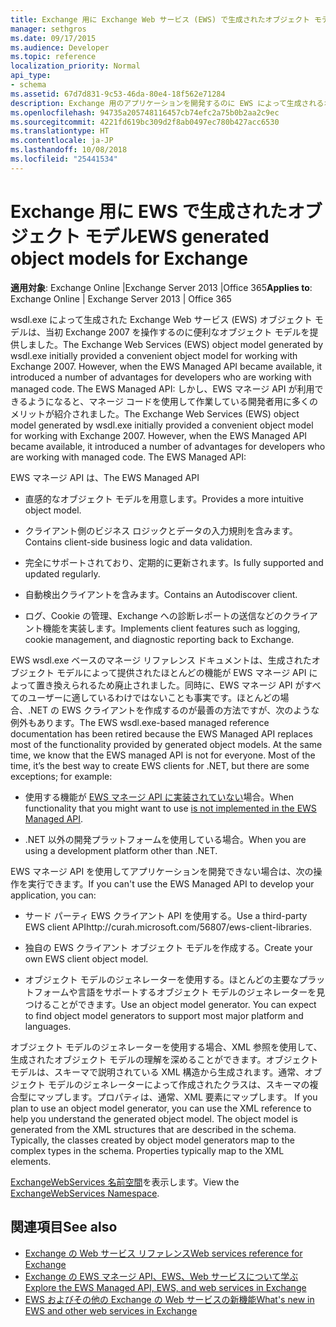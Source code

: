 ```yaml
---
title: Exchange 用に Exchange Web サービス (EWS) で生成されたオブジェクト モデル
manager: sethgros
ms.date: 09/17/2015
ms.audience: Developer
ms.topic: reference
localization_priority: Normal
api_type:
- schema
ms.assetid: 67d7d831-9c53-46da-80e4-18f562e71284
description: Exchange 用のアプリケーションを開発するのに EWS によって生成されるオブジェクト モデル参照を使用している場合に EWS 開発で使用できる他のオプションについて説明します。
ms.openlocfilehash: 94735a205748116457cb74efc2a75b0b2aa2c9ec
ms.sourcegitcommit: 4221fd619bc309d2f8ab0497ec780b427acc6530
ms.translationtype: HT
ms.contentlocale: ja-JP
ms.lasthandoff: 10/08/2018
ms.locfileid: "25441534"
---
```

# <a name="ews-generated-object-models-for-exchange"></a><span data-ttu-id="0ee34-103">Exchange 用に EWS で生成されたオブジェクト モデル</span><span class="sxs-lookup"><span data-stu-id="0ee34-103">EWS generated object models for Exchange</span></span>

<span data-ttu-id="0ee34-104">**適用対象**: Exchange Online |Exchange Server 2013 |Office 365</span><span class="sxs-lookup"><span data-stu-id="0ee34-104">**Applies to**: Exchange Online | Exchange Server 2013 | Office 365</span></span>

<span data-ttu-id="0ee34-105">wsdl.exe によって生成された Exchange Web サービス (EWS) オブジェクト モデルは、当初 Exchange 2007 を操作するのに便利なオブジェクト モデルを提供しました。</span><span class="sxs-lookup"><span data-stu-id="0ee34-105">The Exchange Web Services (EWS) object model generated by wsdl.exe initially provided a convenient object model for working with Exchange 2007. However, when the EWS Managed API became available, it introduced a number of advantages for developers who are working with managed code. The EWS Managed API:</span></span> <span data-ttu-id="0ee34-106">しかし、EWS マネージ API が利用できるようになると、マネージ コードを使用して作業している開発者用に多くのメリットが紹介されました。</span><span class="sxs-lookup"><span data-stu-id="0ee34-106">The Exchange Web Services (EWS) object model generated by wsdl.exe initially provided a convenient object model for working with Exchange 2007. However, when the EWS Managed API became available, it introduced a number of advantages for developers who are working with managed code. The EWS Managed API:</span></span> 

<span data-ttu-id="0ee34-107">EWS マネージ API は、</span><span class="sxs-lookup"><span data-stu-id="0ee34-107">The EWS Managed API</span></span>

- <span data-ttu-id="0ee34-108">直感的なオブジェクト モデルを用意します。</span><span class="sxs-lookup"><span data-stu-id="0ee34-108">Provides a more intuitive object model.</span></span>

- <span data-ttu-id="0ee34-109">クライアント側のビジネス ロジックとデータの入力規則を含みます。</span><span class="sxs-lookup"><span data-stu-id="0ee34-109">Contains client-side business logic and data validation.</span></span>

- <span data-ttu-id="0ee34-110">完全にサポートされており、定期的に更新されます。</span><span class="sxs-lookup"><span data-stu-id="0ee34-110">Is fully supported and updated regularly.</span></span>

- <span data-ttu-id="0ee34-111">自動検出クライアントを含みます。</span><span class="sxs-lookup"><span data-stu-id="0ee34-111">Contains an Autodiscover client.</span></span>

- <span data-ttu-id="0ee34-112">ログ、Cookie の管理、Exchange への診断レポートの送信などのクライアント機能を実装します。</span><span class="sxs-lookup"><span data-stu-id="0ee34-112">Implements client features such as logging, cookie management, and diagnostic reporting back to Exchange.</span></span>

<span data-ttu-id="0ee34-p102">EWS wsdl.exe ベースのマネージ リファレンス ドキュメントは、生成されたオブジェクト モデルによって提供されたほとんどの機能が EWS マネージ API によって置き換えられるため廃止されました。同時に、EWS マネージ API がすべてのユーザーに適しているわけではないことも事実です。ほとんどの場合、.NET の EWS クライアントを作成するのが最善の方法ですが、次のような例外もあります。</span><span class="sxs-lookup"><span data-stu-id="0ee34-p102">The EWS wsdl.exe-based managed reference documentation has been retired because the EWS Managed API replaces most of the functionality provided by generated object models. At the same time, we know that the EWS managed API is not for everyone. Most of the time, it’s the best way to create EWS clients for .NET, but there are some exceptions; for example:</span></span>

- <span data-ttu-id="0ee34-116">使用する機能が [EWS マネージ API に実装されていない](../exchange-web-services/web-service-api-feature-availability-in-exchange-and-the-ews-managed-api.md#bk_apifeatures)場合。</span><span class="sxs-lookup"><span data-stu-id="0ee34-116">When functionality that you might want to use [is not implemented in the EWS Managed API](../exchange-web-services/web-service-api-feature-availability-in-exchange-and-the-ews-managed-api.md#bk_apifeatures).</span></span>

- <span data-ttu-id="0ee34-117">.NET 以外の開発プラットフォームを使用している場合。</span><span class="sxs-lookup"><span data-stu-id="0ee34-117">When you are using a development platform other than .NET.</span></span>

<span data-ttu-id="0ee34-118">EWS マネージ API を使用してアプリケーションを開発できない場合は、次の操作を実行できます。</span><span class="sxs-lookup"><span data-stu-id="0ee34-118">If you can't use the EWS Managed API to develop your application, you can:</span></span>

- <span data-ttu-id="0ee34-119">サード パーティ EWS クライアント API を使用する。</span><span class="sxs-lookup"><span data-stu-id="0ee34-119">Use a third-party EWS client APIhttp://curah.microsoft.com/56807/ews-client-libraries.</span></span>

- <span data-ttu-id="0ee34-120">独自の EWS クライアント オブジェクト モデルを作成する。</span><span class="sxs-lookup"><span data-stu-id="0ee34-120">Create your own EWS client object model.</span></span>

- <span data-ttu-id="0ee34-p103">オブジェクト モデルのジェネレーターを使用する。ほとんどの主要なプラットフォームや言語をサポートするオブジェクト モデルのジェネレーターを見つけることができます。</span><span class="sxs-lookup"><span data-stu-id="0ee34-p103">Use an object model generator. You can expect to find object model generators to support most major platform and languages.</span></span>

<span data-ttu-id="0ee34-p104">オブジェクト モデルのジェネレーターを使用する場合、XML 参照を使用して、生成されたオブジェクト モデルの理解を深めることができます。オブジェクト モデルは、スキーマで説明されている XML 構造から生成されます。通常、オブジェクト モデルのジェネレーターによって作成されたクラスは、スキーマの複合型にマップします。プロパティは、通常、XML 要素にマップします。  </span><span class="sxs-lookup"><span data-stu-id="0ee34-p104">If you plan to use an object model generator, you can use the XML reference to help you understand the generated object model. The object model is generated from the XML structures that are described in the schema. Typically, the classes created by object model generators map to the complex types in the schema. Properties typically map to the XML elements.</span></span>

<span data-ttu-id="0ee34-127">[ExchangeWebServices 名前空間](https://docs.microsoft.com/dotnet/api/exchangewebservices?view=exchange-ews-proxy)を表示します。</span><span class="sxs-lookup"><span data-stu-id="0ee34-127">View the [ExchangeWebServices Namespace](https://docs.microsoft.com/dotnet/api/exchangewebservices?view=exchange-ews-proxy).</span></span>

## <a name="see-also"></a><span data-ttu-id="0ee34-128">関連項目</span><span class="sxs-lookup"><span data-stu-id="0ee34-128">See also</span></span>

- [<span data-ttu-id="0ee34-129">Exchange の Web サービス リファレンス</span><span class="sxs-lookup"><span data-stu-id="0ee34-129">Web services reference for Exchange</span></span>](web-services-reference-for-exchange.md)
- [<span data-ttu-id="0ee34-130">Exchange の EWS マネージ API、EWS、Web サービスについて学ぶ</span><span class="sxs-lookup"><span data-stu-id="0ee34-130">Explore the EWS Managed API, EWS, and web services in Exchange</span></span>](../exchange-web-services/explore-the-ews-managed-api-ews-and-web-services-in-exchange.md)
- [<span data-ttu-id="0ee34-131">EWS およびその他の Exchange の Web サービスの新機能</span><span class="sxs-lookup"><span data-stu-id="0ee34-131">What's new in EWS and other web services in Exchange</span></span>](../exchange-web-services/whats-new-in-ews-and-other-web-services-in-exchange.md)
